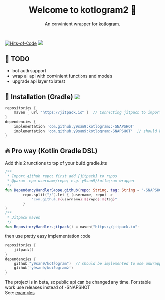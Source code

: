 <h1 align="center">Welcome to kotlogram2 👋</h1>
<p align="center">An convinient wrapper for <a href="https://github.com/y9san9/kotlogram">kotlogram</a>. </p><br>

[![Hits-of-Code](https://hitsofcode.com/github/y9san9/kotlogram-wrapper?branch=master)](https://hitsofcode.com/view/github/y9san9/kotlogram-wrapper?branch=master)
![](https://tokei.rs/b1/github/y9san9/kotlogram-wrapper)

## 🚩 TODO
- bot auth support
- wrap all api with convinient functions and models
- upgrade api layer to latest


## 🚀 Installation (Gradle) [![](https://jitpack.io/v/y9san9/kotlogram-wrapper.svg)](https://jitpack.io/#y9san9/kotlogram-wrapper) 

```gradle
repositories {
    maven { url "https://jitpack.io" }  // Connecting jitpack to import github repos
}
dependencies {
    implementation 'com.github.y9san9:kotlogram2:-SNAPSHOT'
    implementation 'com.github.y9san9:kotlogram:-SNAPSHOT'  // should be implemented to use unwrapped api
}
```
## 🔥 Pro way (Kotlin Gradle DSL)
Add this 2 functions to top of your build.gradle.kts
```kotlin
/**
 * Import github repo; first add [jitpack] to repos
 * @param repo username/repo; e.g. y9san9/kotlogram-wrapper
 */
fun DependencyHandlerScope.github(repo: String, tag: String = "-SNAPSHOT") = implementation(
        repo.split("/").let { (username, repo) ->
            "com.github.${username}:${repo}:${tag}"
        }
)
/**
 * Jitpack maven
 */
fun RepositoryHandler.jitpack() = maven("https://jitpack.io")
```
then use pretty easy implementation code
```kotlin
repositories {
    jitpack()
}
dependencies {
    github("y9san9/kotlogram")  // should be implemented to use unwrapped api
    github("y9san9/kotlogram2")
}
```
The project is in beta, so public api can be changed any time. For stable work use releases instead of -SNAPSHOT<br>
See: [examples](https://github.com/y9san9/kotlogram-wrapper/tree/master/src/main/resources/examples)
